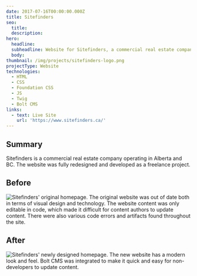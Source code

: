 ```yaml
---
date: 2017-07-16T00:00:00.000Z
title: Sitefinders
seo:
  title:
  description:
hero:
  headline:
  subheadline: Website for Sitefinders, a commercial real estate company.
  body:
thumbnail: /img/projects/sitefinders-logo.png
projectType: Website
technologies:
  - HTML
  - CSS
  - Foundation CSS
  - JS
  - Twig
  - Bolt CMS
links:
  - text: Live Site
    url: 'https://www.sitefinders.ca/'
---
```


## Summary
Sitefinders is a commercial real estate company operating in Alberta and BC. The website was fully redesigned and developed as a freelance project.

## Before
![Sitefinders' original homepage.](/img/projects/sitefinders/screenshot-old-home.png)
The original website was out of date both in terms of visual design and technology. The website content was only editable in code, which made it difficult for content authors to update content. There were also various code errors and artifacts found throughout the site.

## After
![Sitefinders' newly designed homepage.](/img/projects/sitefinders/screenshot-new-home.png)
The new website has a modern look and feel. Bolt CMS was integrated to make it quick and easy for non-developers to update content.
